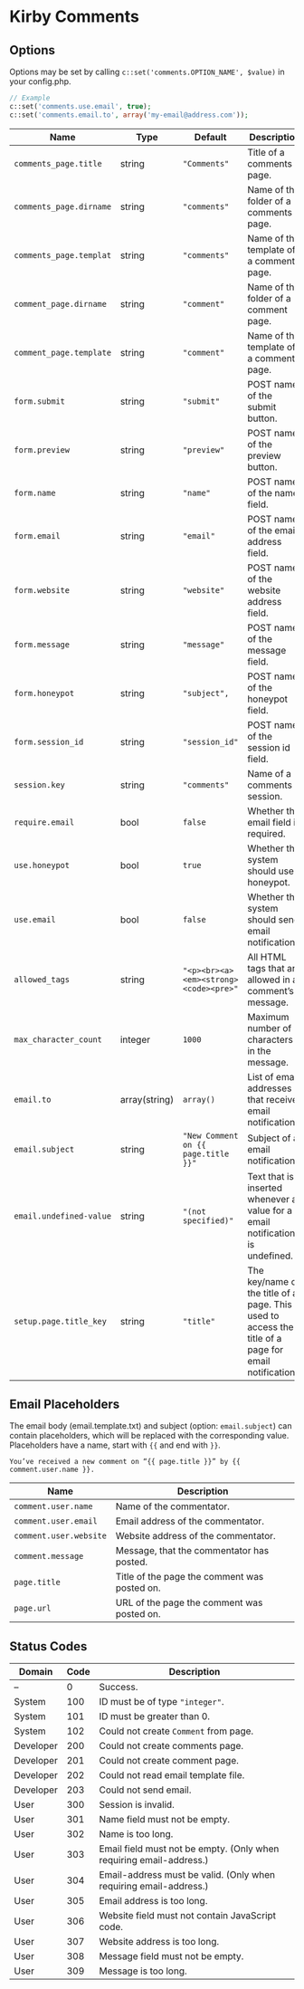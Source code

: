 # Kirby Comments

## Options

Options may be set by calling `c::set('comments.OPTION_NAME', $value)` in your config.php.

```php
// Example
c::set('comments.use.email', true);
c::set('comments.email.to', array('my-email@address.com'));
```

| Name | Type | Default | Description |
|---|---|---|---|
| `comments_page.title` | string | `"Comments"` | Title of a comments page. |
| `comments_page.dirname` | string | `"comments"` | Name of the folder of a comments page. |
| `comments_page.templat` | string | `"comments"` | Name of the template of a comments page. |
| `comment_page.dirname` | string | `"comment"` | Name of the folder of a comment page. |
| `comment_page.template` | string | `"comment"` | Name of the template of a comment page. |
| `form.submit` | string | `"submit"` | POST name of the submit button. |
| `form.preview` | string | `"preview"` | POST name of the preview button. |
| `form.name` | string | `"name"` | POST name of the name field. |
| `form.email` | string | `"email"` | POST name of the email address field. |
| `form.website` | string | `"website"` | POST name of the website address field. |
| `form.message` | string | `"message"` | POST name of the message field. |
| `form.honeypot` | string | `"subject",` | POST name of the honeypot field. |
| `form.session_id` | string | `"session_id"` | POST name of the session id field. |
| `session.key` | string | `"comments"` | Name of a comments session. |
| `require.email` | bool | `false` | Whether the email field is required. |
| `use.honeypot` | bool | `true` | Whether the system should use a honeypot. |
| `use.email` | bool | `false` | Whether the system should send email notifications. |
| `allowed_tags` | string | `"<p><br><a><em><strong><code><pre>"` | All HTML tags that are allowed in a comment’s message. |
| `max_character_count` | integer | `1000` | Maximum number of characters in the message. |
| `email.to` | array(string) | `array()` | List of email addresses that receive email notifications. |
| `email.subject` | string | `"New Comment on {{ page.title }}"` | Subject of a email notification. |
| `email.undefined-value` | string | `"(not specified)"` | Text that is inserted whenever a value for a email notification is undefined. |
| `setup.page.title_key` | string | `"title"` | The key/name of the title of a page. This is used to access the title of a page for email notifications. |

## Email Placeholders

The email body (email.template.txt) and subject (option: `email.subject`) can contain placeholders, which will be replaced with the corresponding value. Placeholders have a name, start with `{{` and end with `}}`.

```
You’ve received a new comment on “{{ page.title }}” by {{ comment.user.name }}.
```

| Name | Description |
|---|---|
| `comment.user.name`| Name of the commentator. |
| `comment.user.email` | Email address of the commentator. |
| `comment.user.website` | Website address of the commentator. |
| `comment.message` | Message, that the commentator has posted. |
| `page.title` | Title of the page the comment was posted on. |
| `page.url` | URL of the page the comment was posted on. |

## Status Codes

| Domain | Code | Description |
|---|---|---|
| – | 0 | Success. |
| System | 100 | ID must be of type `"integer"`. |
| System | 101 | ID must be greater than 0. |
| System | 102 | Could not create `Comment` from page. |
| Developer | 200 | Could not create comments page. |
| Developer | 201 | Could not create comment page. |
| Developer | 202 | Could not read email template file. |
| Developer | 203 | Could not send email. |
| User | 300 | Session is invalid. |
| User | 301 | Name field must not be empty. |
| User | 302 | Name is too long. |
| User | 303 | Email field must not be empty. (Only when requiring email-address.) |
| User | 304 | Email-address must be valid. (Only when requiring email-address.) |
| User | 305 | Email address is too long. |
| User | 306 | Website field must not contain JavaScript code. |
| User | 307 | Website address is too long. |
| User | 308 | Message field must not be empty. |
| User | 309 | Message is too long. |
